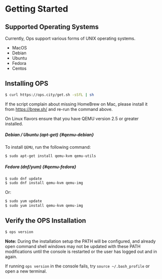 Getting Started
===============

## Supported Operating Systems
Currently, Ops support various forms of UNIX operating systems.
 * MacOS
 * Debian
 * Ubuntu
 * Fedora
 * Centos

## Installing OPS
```sh
$ curl https://ops.city/get.sh -sSfL | sh
```

If the script complain about missing HomeBrew on Mac, please install it
from https://brew.sh/ and re-run the command above.

On Linux flavors ensure that you have QEMU version 2.5 or greater installed.

##### Debian / Ubuntu (apt-get) {#qemu-debian}
 To install `QEMU`, run the following command:

```sh
$ sudo apt-get install qemu-kvm qemu-utils
```

##### Fedora (dnf/yum) {#qemu-fedora}
```sh
$ sudo dnf update
$ sudo dnf install qemu-kvm qemu-img
```

Or:

```sh
$ sudo yum update
$ sudo yum install qemu-kvm qemu-img
```

## Verify the OPS Installation
```sh
$ ops version
```

**Note:** During the installation setup the PATH will be configured, and 
already open command shell windows may not be updated with these
PATH modifications until the console is restarted or the user has logged
out and in again.

If running `ops version` in the console fails, try `source ~/.bash_profile`
or open a new terminal.
